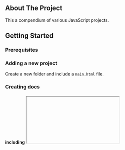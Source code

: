 ## About The Project

This a compendium of various JavaScript projects.

## Getting Started

### Prerequisites

### Adding a new project

Create a new folder and include a `main.html` file.

### Creating docs

#### including <iframe>

In `/static/tmps/base.html` uncomment the following line

```sh
{# include 'iframe.html' #}
```

#### including <img>

In `/static/tmps/base.html` uncomment the following line

```sh
{# include 'iframe.html' #}

Clone the repo
   ```sh
   git clone https://github.com/your_username_/Project-Name.git
   ```
